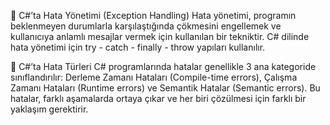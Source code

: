 📌 C#’ta Hata Yönetimi (Exception Handling)
Hata yönetimi, programın beklenmeyen durumlarla karşılaştığında çökmesini engellemek ve kullanıcıya anlamlı mesajlar vermek için kullanılan bir tekniktir. C# dilinde hata yönetimi için try - catch - finally - throw yapıları kullanılır.

📌 C#’ta Hata Türleri
C# programlarında hatalar genellikle 3 ana kategoride sınıflandırılır: Derleme Zamanı Hataları (Compile-time errors), Çalışma Zamanı Hataları (Runtime errors) ve Semantik Hatalar (Semantic errors). Bu hatalar, farklı aşamalarda ortaya çıkar ve her biri çözülmesi için farklı bir yaklaşım gerektirir.




